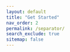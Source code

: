 ```yaml
---
layout: default
title: "Get Started"
nav_order: 2
permalink: /separator/
search_exclude: true
sitemap: false
---
```

